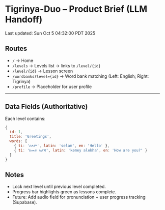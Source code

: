# Tigrinya-Duo – Product Brief (LLM Handoff)

Last updated: Sun Oct  5 04:32:00 PDT 2025

## Routes
- `/` → Home  
- `/levels` → Levels list → links to `/level/{id}`  
- `/level/{id}` → Lesson screen  
- `/wordbanks?level={id}` → Word bank matching (Left: English; Right: Tigrinya)  
- `/profile` → Placeholder for user profile  

---

## Data Fields (Authoritative)
Each level contains:
```js
{
  id: 1,
  title: 'Greetings',
  words: [
    { ti: 'ሰላም', latin: 'selam', en: 'Hello' },
    { ti: 'ከመይ ኣለኻ', latin: 'kemey alekha', en: 'How are you?' }
  ]
}
```

## Notes
- Lock next level until previous level completed.  
- Progress bar highlights green as lessons complete.  
- Future: Add audio field for pronunciation + user progress tracking (Supabase). 


